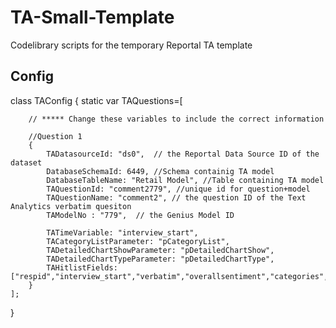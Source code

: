 # TA-Small-Template

Codelibrary scripts for the temporary Reportal TA template

## Config

class TAConfig {
    static var TAQuestions=[

        // ***** Change these variables to include the correct information

        //Question 1
        {
          	TADatasourceId: "ds0",  // the Reportal Data Source ID of the dataset
          	DatabaseSchemaId: 6449, //Schema containig TA model
            DatabaseTableName: "Retail Model", //Table containing TA model
            TAQuestionId: "comment2779", //unique id for question+model
            TAQuestionName: "comment2", // the question ID of the Text Analytics verbatim quesiton
            TAModelNo : "779",	// the Genius Model ID

            TATimeVariable: "interview_start",
          	TACategoryListParameter: "pCategoryList",
          	TADetailedChartShowParameter: "pDetailedChartShow",
          	TADetailedChartTypeParameter: "pDetailedChartType",
          	TAHitlistFields: ["respid","interview_start","verbatim","overallsentiment","categories","mode"]
        }
    ];
}


